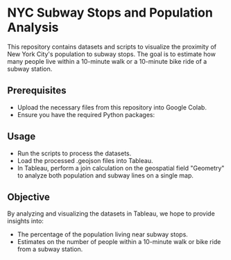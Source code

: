# NYC Subway Stops and Population Analysis

This repository contains datasets and scripts to visualize the proximity of New York City's population to subway stops. The goal is to estimate how many people live within a 10-minute walk or a 10-minute bike ride of a subway station.

## Prerequisites

- Upload the necessary files from this repository into Google Colab.
- Ensure you have the required Python packages:

## Usage
 - Run the scripts to process the datasets.
 - Load the processed .geojson files into Tableau.
 - In Tableau, perform a join calculation on the geospatial field "Geometry" to analyze both population and subway lines on a single map.

## Objective

By analyzing and visualizing the datasets in Tableau, we hope to provide insights into:
-  The percentage of the population living near subway stops.
-  Estimates on the number of people within a 10-minute walk or bike ride from a subway station.

